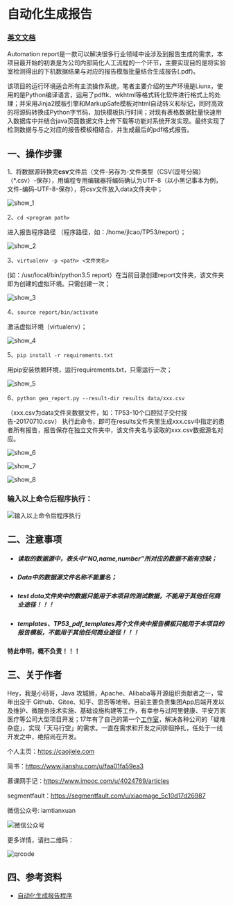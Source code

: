 # 自动化生成报告

### [英文文档](README.md)

Automation report是一款可以解决很多行业领域中设涉及到报告生成的需求，本项目最开始的初衷是为公司内部简化人工流程的一个环节，主要实现目的是将实验室检测得出的下机数据结果与对应的报告模版批量结合生成报告(.pdf)。

该项目的运行环境适合所有主流操作系统，笔者主要介绍的生产环境是Liunx，使用的是Python编译语言，运用了pdftk、wkhtml等格式转化软件进行格式上的处理；并采用Jinja2模板引擎和MarkupSafe模板对html自动转义和标记，同时高效的将源码转换成Python字节码，加快模板执行时间；对现有表格数据批量快速带入数据库中并结合java页面数据文件上传下载等功能对系统开发实现。最终实现了检测数据与与之对应的报告模板相结合，并生成最后的pdf格式报告。

## **一、操作步骤**

1、将数据源转换完**csv**文件后（文件-另存为-文件类型（CSV(逗号分隔）（*.csv）-保存），用编程专用编辑器将编码确认为UTF-8（以小黑记事本为例，文件-编码-UTF-8-保存），将csv文件放入data文件夹中；

![show_1](https://cdn.nlark.com/yuque/0/2019/png/338441/1563289304927-cd6366de-c156-4791-9ae8-14ec07acbf9e.png)

2、`cd <program path>`  

进入报告程序路径 （<program path>程序路径，如：/home/jlcao/TP53/report）；
  
![show_2](https://cdn.nlark.com/yuque/0/2019/png/338441/1563289310105-18cb3818-dc51-4dad-93eb-48aee6c8f725.png)

3、`virtualenv -p <path> <文件夹名>`  

(如：/usr/local/bin/python3.5 report）在当前目录创建report文件夹，该文件夹即为创建的虚拟环境。只需创建一次；
  
![show_3](https://cdn.nlark.com/yuque/0/2019/png/338441/1563289314650-7665ada7-dabf-4134-a136-6495142ed617.png)

4、`source report/bin/activate`      

激活虚拟环境（virtualenv）；

![show_4](https://cdn.nlark.com/yuque/0/2019/png/338441/1563289320059-a0fc4d29-3c8f-427b-8668-bd39704e9e6e.png)

5、`pip install -r requirements.txt`  

用pip安装依赖环境，运行requirements.txt，只需运行一次；

![show_5](https://cdn.nlark.com/yuque/0/2019/png/338441/1563289328528-52c41177-3dac-4dd4-a3b4-5467d1b3e685.png)

6、`python gen_report.py --result-dir results data/xxx.csv` 

（xxx.csv为data文件夹数据文件，如：TP53-10个口腔拭子交付报告-20170710.csv） 执行此命令，即可在results文件夹里生成xxx.csv中指定的患者所有报告，报告保存在独立文件夹中，该文件夹名与读取的xxx.csv数据源名对应。

![show_6](https://cdn.nlark.com/yuque/0/2019/png/338441/1563289332975-c5ad43d0-8465-45e4-854b-e4339c7e9856.png)

![show_7](https://cdn.nlark.com/yuque/0/2019/png/338441/1563289337742-61fe2ec5-2392-481b-bda8-10a15e68cfad.png)

![show_8](https://cdn.nlark.com/yuque/0/2019/png/338441/1563289346397-ea3420b5-75c7-403d-aaaa-3b31c33851c6.png)

### 输入以上命令后程序执行：

![输入以上命令后程序执行](https://raw.githubusercontent.com/caojiele/Automation-report/master/img_folder/Dynamic_figure1.gif)

## **二、注意事项**

* ##### 读取的数据源中，表头中“NO,name,number”所对应的数据不能有空缺；
* ##### Data中的数据源文件名称不能重名；
* ##### test data文件夹中的数据只能用于本项目的测试数据，不能用于其他任何商业途径！！！
* ##### templates、TP53_pdf_templates两个文件夹中报告模板只能用于本项目的报告模板，不能用于其他任何商业途径！！！

#### 特此申明，概不负责！！！

## **三、关于作者**

Hey，我是小码哥，Java 攻城狮，Apache、Alibaba等开源组织贡献者之一，常年出没于 Github、Gitee、知乎、思否等地带。目前主要负责集团App后端开发以及维护、微服务技术实施、基础设施构建等工作，有幸参与过阿里健康、平安万家医疗等公司大型项目开发；17年有了自己的第一个[工作室](https://caojiele.com/cooperation/)，解决各种公司的「疑难杂症」，实现「天马行空」的需求。一直在需求和开发之间徘徊挣扎，任处于一线开发之中，绝招尚在开发。

个人主页：https://caojiele.com

简书：https://www.jianshu.com/u/faa01fa59ea3

慕课网手记：https://www.imooc.com/u/4024769/articles

segmentfault：https://segmentfault.com/u/xiaomage_5c10d17d26987
    
微信公众号: iamtianxuan

 ![微信公众号](https://cdn.nlark.com/yuque/0/2019/jpeg/338441/1564802304985-6a45f687-8685-4426-998b-96a5f032f2c9.jpeg)

更多详情，请扫二维码：

 ![qrcode](https://cdn.nlark.com/yuque/0/2019/png/338441/1562683998026-42937005-a1e6-43cb-b51e-6aacf2952a56.png)

## **四、参考资料**

* [自动化生成报告程序](https://www.jianshu.com/p/86d4ef73ca72)

